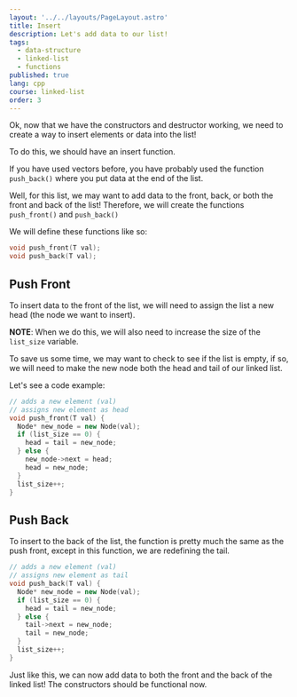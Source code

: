 ```yaml
---
layout: '../../layouts/PageLayout.astro'
title: Insert
description: Let's add data to our list!
tags:
  - data-structure
  - linked-list
  - functions
published: true
lang: cpp
course: linked-list
order: 3
---
```


Ok, now that we have the constructors and destructor working, we need to create a way to insert elements or data into the list!

To do this, we should have an insert function.

If you have used vectors before, you have probably used the function `push_back()` where you put data at the end of the list.

Well, for this list, we may want to add data to the front, back, or both the front and back of the list! Therefore, we will create the functions `push_front()` and `push_back()`

We will define these functions like so:
```cpp
void push_front(T val);
void push_back(T val);
```

## Push Front
To insert data to the front of the list, we will need to assign the list a new head (the node we want to insert).

**NOTE**: When we do this, we will also need to increase the size of the `list_size` variable.

To save us some time, we may want to check to see if the list is empty, if so, we will need to make the new node both the head and tail of our linked list.

Let's see a code example:
```cpp
// adds a new element (val)
// assigns new element as head
void push_front(T val) {
  Node* new_node = new Node(val);
  if (list_size == 0) {
    head = tail = new_node;
  } else {
    new_node->next = head;
    head = new_node;
  }
  list_size++;
}
```

## Push Back
To insert to the back of the list, the function is pretty much the same as the push front, except in this function, we are redefining the tail.
```cpp
// adds a new element (val)
// assigns new element as tail
void push_back(T val) {
  Node* new_node = new Node(val);
  if (list_size == 0) {
    head = tail = new_node;
  } else {
    tail->next = new_node;
    tail = new_node;
  }
  list_size++;
}
```

Just like this, we can now add data to both the front and the back of the linked list! The constructors should be functional now.